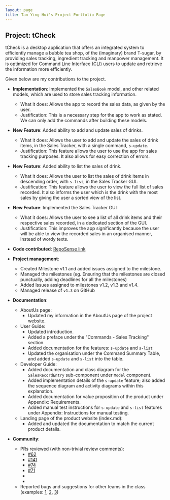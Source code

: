 ```yaml
---
layout: page
title: Tan Ying Hui's Project Portfolio Page
---
```


## Project: tCheck

tCheck is a desktop application that offers an integrated system to efficiently manage a bubble tea shop, of 
the (imaginary) brand T-sugar, by providing sales tracking, ingredient tracking and manpower management. It is 
optimized for Command Line Interface (CLI) users to update and retrieve the information more efficiently.

Given below are my contributions to the project.
 
* **Implementation**: Implemented the `SalesBook` model, and other related models, which are used to store sales
 tracking information.
  * What it does: Allows the app to record the sales data, as given by the user.
  * Justification: This is a necessary step for the app to work as stated. We can only add the commands after
   building these models.  
 
* **New Feature**: Added ability to add and update sales of drinks.
  * What it does: Allows the user to add and update the sales of drink items, in the Sales Tracker, with a single
   command, `s-update`.
  * Justification: This feature allows the user to use the app for sales tracking purposes. It also allows for easy
   correction of errors.
  
* **New Feature**: Added ability to list the sales of drink.
  * What it does: Allows the user to list the sales of drink items in descending order, with `s-list`, in the Sales
   Tracker GUI.
  * Justification: This feature allows the user to view the full list of sales recorded. It also informs the user
   which is the drink with the most sales by giving the user a sorted view of the list.
  
* **New Feature**: Implemented the Sales Tracker GUI
  * What it does: Allows the user to see a list of all drink items and their respective sales recorded, in a
   dedicated section of the GUI.
  * Justification: This improves the app significantly because the user will be able to view the recorded sales in an
   organised manner, instead of wordy texts.

* **Code contributed**: [RepoSense link](https://nus-cs2103-ay2021s1.github.io/tp-dashboard/#breakdown=true&search=ureshiiying&sort=groupTitle&sortWithin=title&since=2020-08-14&timeframe=commit&mergegroup=&groupSelect=groupByRepos&checkedFileTypes=docs~functional-code~test-code~other)

* **Project management**:
  * Created Milestone v1.1 and added issues assigned to the milestone.
  * Managed the milestones (eg. Ensuring that the milestones are closed punctually, adding deadlines for all the
   milestones)
  * Added Issues assigned to milestones v1.2, v1.3 and v1.4.
  * Managed release of `v1.3` on GitHub

* **Documentation**:
  * AboutUs page:
    * Updated my information in the AboutUs page of the project website.
  * User Guide:
    * Updated introduction.
    * Added a preface under the "Commands - Sales Tracking" section.
    * Added documentation for the features: `s-update` and `s-list`
    * Updated the organisation under the Command Summary Table, and added `s-update` and `s-list` into the table.
  * Developer Guide:
    * Added documentation and class diagram for the `SalesRecordEntry` sub-component under `Model` component.
    * Added implementation details of the `s-update` feature; also added the sequence diagram and activity diagrams
     within this explanation.
    * Added documentation for value proposition of the product under Appendix: Requirements.
    * Added manual test instructions for `s-update` and `s-list` features under Appendix: Instructions for manual
     testing.
  * Landing page of the product website (index.md):
    * Added and updated the documentation to match the current product details.
     
    
* **Community**:
  * PRs reviewed (with non-trivial review comments): 
    * [\#62](https://github.com/AY2021S1-CS2103T-T12-2/tp/pull/62)
    * [\#141](https://github.com/AY2021S1-CS2103T-T12-2/tp/pull/141)
    * [\#74](https://github.com/AY2021S1-CS2103T-T12-2/tp/pull/74)
    * [\#71](https://github.com/AY2021S1-CS2103T-T12-2/tp/pull/71)
    *
    *
  * Reported bugs and suggestions for other teams in the class (examples: [1](https://github.com/ureshiiYing/ped/issues/2), [2](https://github.com/ureshiiYing/ped/issues/5), [3](https://github.com/ureshiiYing/ped/issues/6))
   
